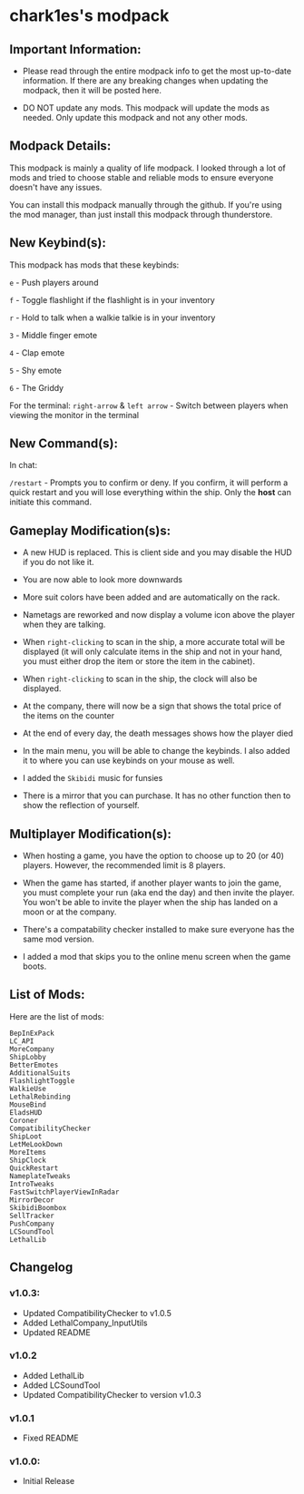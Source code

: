 # chark1es's modpack

## Important Information:

-   Please read through the entire modpack info to get the most up-to-date information. If there are any breaking changes when updating the modpack, then it will be posted here.

-   DO NOT update any mods. This modpack will update the mods as needed. Only update this modpack and not any other mods.

## Modpack Details:

This modpack is mainly a quality of life modpack. I looked through a lot of mods and tried to choose stable and reliable mods to ensure everyone doesn't have any issues.

You can install this modpack manually through the github. If you're using the mod manager, than just install this modpack through thunderstore.

## New Keybind(s):

This modpack has mods that these keybinds:

`e` - Push players around

`f` - Toggle flashlight if the flashlight is in your inventory

`r` - Hold to talk when a walkie talkie is in your inventory

`3` - Middle finger emote

`4` - Clap emote

`5` - Shy emote

`6` - The Griddy

For the terminal:
`right-arrow` & `left arrow` - Switch between players when viewing the monitor in the terminal

## New Command(s):

In chat:

`/restart` - Prompts you to confirm or deny. If you confirm, it will perform a quick restart and you will lose everything within the ship. Only the **host** can initiate this command.

## Gameplay Modification(s)s:

-   A new HUD is replaced. This is client side and you may disable the HUD if you do not like it.

-   You are now able to look more downwards

-   More suit colors have been added and are automatically on the rack.

-   Nametags are reworked and now display a volume icon above the player when they are talking.

-   When `right-clicking` to scan in the ship, a more accurate total will be displayed (it will only calculate items in the ship and not in your hand, you must either drop the item or store the item in the cabinet).

-   When `right-clicking` to scan in the ship, the clock will also be displayed.

-   At the company, there will now be a sign that shows the total price of the items on the counter

-   At the end of every day, the death messages shows how the player died

-   In the main menu, you will be able to change the keybinds. I also added it to where you can use keybinds on your mouse as well.

-   I added the `Skibidi` music for funsies
-   There is a mirror that you can purchase. It has no other function then to show the reflection of yourself.

## Multiplayer Modification(s):

-   When hosting a game, you have the option to choose up to 20 (or 40) players. However, the recommended limit is 8 players.

-   When the game has started, if another player wants to join the game, you must complete your run (aka end the day) and then invite the player. You won't be able to invite the player when the ship has landed on a moon or at the company.

-   There's a compatability checker installed to make sure everyone has the same mod version.

-   I added a mod that skips you to the online menu screen when the game boots.

## List of Mods:

Here are the list of mods:

```
BepInExPack
LC_API
MoreCompany
ShipLobby
BetterEmotes
AdditionalSuits
FlashlightToggle
WalkieUse
LethalRebinding
MouseBind
EladsHUD
Coroner
CompatibilityChecker
ShipLoot
LetMeLookDown
MoreItems
ShipClock
QuickRestart
NameplateTweaks
IntroTweaks
FastSwitchPlayerViewInRadar
MirrorDecor
SkibidiBoombox
SellTracker
PushCompany
LCSoundTool
LethalLib
```

## Changelog

### v1.0.3:

-   Updated CompatibilityChecker to v1.0.5
-   Added LethalCompany_InputUtils
-   Updated README

### v1.0.2

-   Added LethalLib
-   Added LCSoundTool
-   Updated CompatibilityChecker to version v1.0.3

### v1.0.1

-   Fixed README

### v1.0.0:

-   Initial Release
